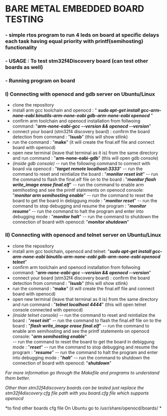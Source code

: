 # BARE METAL EMBEDDED BOARD TESTING

### - simple rtos program to run 4 leds on board at specific delays each task having equal priority with printf(semihosting) functionality

### - USAGE : To test stm32f4Discovery board (can test other boards as well)

### - Running program on board

### I) Connecting with openocd and gdb server on Ubuntu/Linux

- clone the repository
- install arm gcc toolchain and openocd : " ***sudo apt-get install gcc-arm-none-eabi binutils-arm-none-eabi gdb-arm-none-eabi openocd*** "
- confirm arm toolchain and openocd installation from follwoing command: "***arm-none-eabi-gcc --version && openocd --version***"  
- connect your board (stm32f4 discovery board) : confirm the board detection from command : "**lsusb**" (this will show stlink)
- run the command : "**make**" (it will create the final.elf file and connect board with openocd)
- open new terminal (leave that terminal as it is) from the same directory and run command : "**arm-none-eabi-gdb**" (this will open gdb console)
- *(inside gdb console)* 
-- run the following command to connect with board via openocd : "***target remote localhost:3333***"
-- run the command to reset and reintialize the board : "***monitor reset init***"
-- run the command to flash the final.elf file on to the board : "***monitor flash write_image erase final.elf***" 
-- run the command to enable arm semihosting and see the printf statements on openocd console: "***monitor arm semihosting enable***" 
-- run the command to reset the board to get the board in debiggung mode : "***monitor reset***"
-- run the command to stop debugging and resume the program : "***monitor resume***"
-- run the command to halt the program and enter into debugging mode : "***monitor halt***"
-- run the command to shutdown the connection of board with openocd: "***monitor shutdown***"  

### II) Connecting with openocd and telnet server on Ubuntu/Linux

- clone the repository
- install arm gcc toolchain, openocd and telnet: "***sudo apt-get install gcc-arm-none-eabi binutils-arm-none-eabi gdb-arm-none-eabi openocd telnet***" 
- confirm arm toolchain and openocd installation from follwoing command: "***arm-none-eabi-gcc --version && openocd --version***"  
- connect your board (stm32f4 discovery board) : confirm the board detection from command : "**lsusb**" (this will show stlink)
- run the command : "**make**" (it will create the final.elf file and connect board with openocd)
- open new terminal (leave that terminal as it is) from the same directory and run command : "***telnet localhost 4444***" (this will open telnet console connected with openocd)
- *(inside telnet console)*
-- run the command to reset and reintialize the board : "***reset init***"
-- run the command to flash the final.elf file on to the board : "***flash write_image erase final.elf***" 
-- run the command to enable arm semihosting and see the printf statements on openocd console: "***arm semihosting enable***"                                
-- run the command to reset the board to get the board in debiggung mode : "***reset***"
-- run the command to stop debugging and resume the program : "***resume***"
-- run the command to halt the program and enter into debugging mode : "***halt***"
-- run the command to shutdown the connection of board with openocd: "***shutdown***"

*For more information go through the Makefile and programs to understand them better.*

*Other than stm32f4discovery boards can be tested just replace the stm32f4discovery.cfg file path with you board.cfg file which supports openocd*

*to find other boards cfg file On Ubuntu go to /usr/share/openocd/boards/ *
